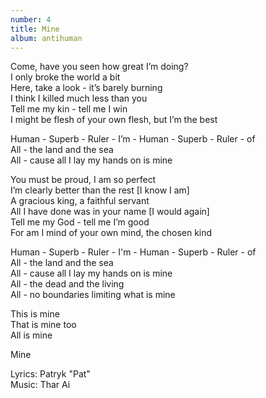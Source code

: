 ```yaml
---
number: 4
title: Mine
album: antihuman
---
```

Come, have you seen how great I’m doing?\
I only broke the world a bit\
Here, take a look - it’s barely burning\
I think I killed much less than you\
Tell me my kin - tell me I win\
I might be flesh of your own flesh, but I’m the best

Human - Superb - Ruler - I’m - Human - Superb - Ruler - of\
All - the land and the sea\
All - cause all I lay my hands on is mine

You must be proud, I am so perfect\
I’m clearly better than the rest \[I know I am]\
A gracious king, a faithful servant\
All I have done was in your name \[I would again]\
Tell me my God - tell me I’m good\
For am I mind of your own mind, the chosen kind

Human - Superb - Ruler - I'm - Human - Superb - Ruler - of\
All - the land and the sea\
All - cause all I lay my hands on is mine\
All - the dead and the living\
All - no boundaries limiting what is mine

This is mine\
That is mine too\
All is mine

Mine

Lyrics: Patryk "Pat"\
Music: Thar Ai